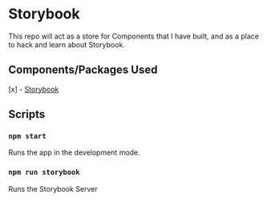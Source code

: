 # Storybook

This repo will act as a store for Components that I have built, and as a place to hack and learn about Storybook.

## Components/Packages Used

[x] - [Storybook](https://storybook.js.org/docs/guides/guide-react/)

## Scripts

### `npm start`

Runs the app in the development mode.

### `npm run storybook`

Runs the Storybook Server
